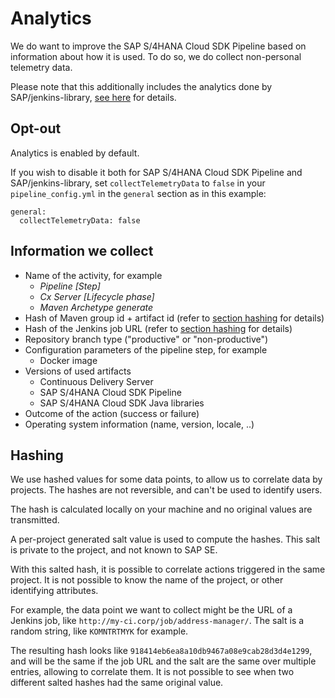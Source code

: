 # Analytics

We do want to improve the SAP S/4HANA Cloud SDK Pipeline based on information about how it is used.
To do so, we do collect non-personal telemetry data.

Please note that this additionally includes the analytics done by SAP/jenkins-library, [see here](https://sap.github.io/jenkins-library/configuration/#collecting-telemetry-data) for details.

## Opt-out

Analytics is enabled by default.

If you wish to disable it both for SAP S/4HANA Cloud SDK Pipeline and SAP/jenkins-library, set `collectTelemetryData` to `false` in your `pipeline_config.yml` in the `general` section as in this example:

```
general:
  collectTelemetryData: false
```

## Information we collect

* Name of the activity, for example
    * _Pipeline [Step]_
    * _Cx Server [Lifecycle phase]_
    * _Maven Archetype generate_
* Hash of Maven group id + artifact id (refer to [section hashing](#hashing) for details)
* Hash of the Jenkins job URL (refer to [section hashing](#hashing) for details)
* Repository branch type ("productive" or "non-productive")
* Configuration parameters of the pipeline step, for example
    * Docker image
* Versions of used artifacts
    * Continuous Delivery Server
    * SAP S/4HANA Cloud SDK Pipeline
    * SAP S/4HANA Cloud SDK Java libraries
* Outcome of the action (success or failure)
* Operating system information (name, version, locale, ..)

## Hashing

We use hashed values for some data points, to allow us to correlate data by projects.
The hashes are not reversible, and can't be used to identify users.

The hash is calculated locally on your machine and no original values are transmitted.

A per-project generated salt value is used to compute the hashes.
This salt is private to the project, and not known to SAP SE.

With this salted hash, it is possible to correlate actions triggered in the same project.
It is not possible to know the name of the project, or other identifying attributes.

For example, the data point we want to collect might be the URL of a Jenkins job, like `http://my-ci.corp/job/address-manager/`.
The salt is a random string, like `KOMNTRTMYK` for example.

The resulting hash looks like `918414eb6ea8a10db9467a08e9cab28d3d4e1299`, and will be the same if the job URL and the salt are the same over multiple entries, allowing to correlate them.
It is not possible to see when two different salted hashes had the same original value.
